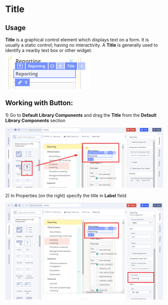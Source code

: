 # Title

## **Usage** <a id="Title-Usage"></a>

**Title** is a graphical control element which displays text on a form. It is usually a static control; having no interactivity. A **Title** is generally used to identify a nearby text box or other widget.

![](../../.gitbook/assets/34840144.png)

## Working with Button: <a id="Title-WorkingwithButton:"></a>

1\) Go to **Default Library Components** and drag the **Title** from the **Default Library Components** section

![](../../.gitbook/assets/34840154.png)

2\) In Properties \(on the right\) specify the title in **Label** field

![](../../.gitbook/assets/34840156.png)

